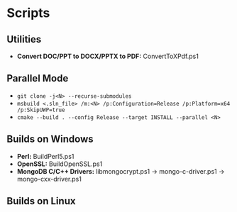 # Scripts

## Utilities
* **Convert DOC/PPT to DOCX/PPTX to PDF:** ConvertToXPdf.ps1

## Parallel Mode
* ```git clone -j<N> --recurse-submodules```
* ```msbuild <.sln_file> /m:<N> /p:Configuration=Release /p:Platform=x64 /p:SkipUWP=true```
* ```cmake --build . --config Release --target INSTALL --parallel <N>```

## Builds on Windows
* **Perl:** BuildPerl5.ps1
* **OpenSSL:** BuildOpenSSL.ps1
* **MongoDB C/C++ Drivers:** libmongocrypt.ps1 &rarr; mongo-c-driver.ps1 &rarr; mongo-cxx-driver.ps1

## Builds on Linux
